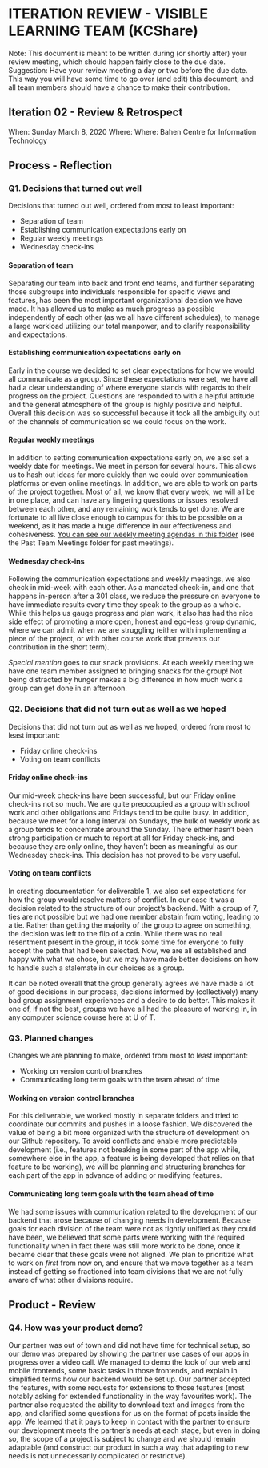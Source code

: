# ITERATION REVIEW - VISIBLE LEARNING TEAM (KCShare)

Note: This document is meant to be written during (or shortly after) your review meeting, which should happen fairly close to the due date.
Suggestion: Have your review meeting a day or two before the due date. This way you will have some time to go over (and edit) this document, and all team members should have a chance to make their contribution.

## Iteration 02 - Review & Retrospect
When: Sunday March 8, 2020
Where: Where: Bahen Centre for Information Technology

## Process - Reflection
### Q1. Decisions that turned out well

Decisions that turned out well, ordered from most to least important:
- Separation of team
- Establishing communication expectations early on
- Regular weekly meetings
- Wednesday check-ins

#### Separation of team
Separating our team into back and front end teams, and further separating those subgroups into individuals responsible for specific views and features, has been the most important organizational decision we have made. It has allowed us to make as much progress as possible independently of each other (as we all have different schedules), to manage a large workload utilizing our total manpower, and to clarify responsibility and expectations.

#### Establishing communication expectations early on
Early in the course we decided to set clear expectations for how we would all communicate as a group. Since these expectations were set, we have all had a clear understanding of where everyone stands with regards to their progress on the project. Questions are responded to with a helpful attitude and the general atmosphere of the group is highly positive and helpful. Overall this decision was so successful because it took all the ambiguity out of the channels of communication so we could focus on the work.

#### Regular weekly meetings
In addition to setting communication expectations early on, we also set a weekly date for meetings. We meet in person for several hours. This allows us to hash out ideas far more quickly than we could over communication platforms or even online meetings. In addition, we are able to work on parts of the project together. Most of all, we know that every week, we will all be in one place, and can have any lingering questions or issues resolved between each other, and any remaining work tends to get done. We are fortunate to all live close enough to campus for this to be possible on a weekend, as it has made a huge difference in our effectiveness and cohesiveness. [You can see our weekly meeting agendas in this folder](https://drive.google.com/open?id=1r8x69vY3sCS-xi7c3GMZMdyTOLrmyXBJ) (see the Past Team Meetings folder for past meetings). 

#### Wednesday check-ins
Following the communication expectations and weekly meetings, we also check in mid-week with each other. As a mandated check-in, and one that happens in-person after a 301 class, we reduce the pressure on everyone to have immediate results every time they speak to the group as a whole. While this helps us gauge progress and plan work, it also has had the nice side effect of promoting a more open, honest and ego-less group dynamic, where we can admit when we are struggling (either with implementing a piece of the project, or with other course work that prevents our contribution in the short term).

*Special mention* goes to our snack provisions. At each weekly meeting we have one team member assigned to bringing snacks for the group! Not being distracted by hunger makes a big difference in how much work a group can get done in an afternoon.

### Q2. Decisions that did not turn out as well as we hoped

Decisions that did not turn out as well as we hoped, ordered from most to least important:
- Friday online check-ins
- Voting on team conflicts

#### Friday online check-ins
Our mid-week check-ins have been successful, but our Friday online check-ins not so much. We are quite preoccupied as a group with school work and other obligations and Fridays tend to be quite busy. In addition, because we meet for a long interval on Sundays, the bulk of weekly work as a group tends to concentrate around the Sunday. There either hasn’t been strong participation or much to report at all for Friday check-ins, and because they are only online, they haven’t been as meaningful as our Wednesday check-ins. This decision has not proved to be very useful.

#### Voting on team conflicts
In creating documentation for deliverable 1, we also set expectations for how the group would resolve matters of conflict. In our case it was a decision related to the structure of our project’s backend. With a group of 7, ties are not possible but we had one member abstain from voting, leading to a tie. Rather than getting the majority of the group to agree on something, the decision was left to the flip of a coin. While there was no real resentment present in the group, it took some time for everyone to fully accept the path that had been selected. Now, we are all established and happy with what we chose, but we may have made better decisions on how to handle such a stalemate in our choices as a group.


It can be noted overall that the group generally agrees we have made a lot of good decisions in our process, decisions informed by (collectively) many bad group assignment experiences and a desire to do better. This makes it one of, if not the best, groups we have all had the pleasure of working in, in any computer science course here at U of T.

### Q3. Planned changes

Changes we are planning to make, ordered from most to least important:
- Working on version control branches
- Communicating long term goals with the team ahead of time

#### Working on version control branches
For this deliverable, we worked mostly in separate folders and tried to coordinate our commits and pushes in a loose fashion. We discovered the value of being a bit more organized with the structure of development on our Github repository. To avoid conflicts and enable more predictable development (i.e., features not breaking in some part of the app while, somewhere else in the app, a feature is being developed that relies on that feature to be working), we will be planning and structuring branches for each part of the app in advance of adding or modifying features.

#### Communicating long term goals with the team ahead of time
We had some issues with communication related to the development of our backend that arose because of changing needs in development. Because goals for each division of the team were not as tightly unified as they could have been, we believed that some parts were working with the required functionality when in fact there was still more work to be done, once it became clear that these goals were not aligned. We plan to prioritize what to work on *first* from now on, and ensure that we move together as a team instead of getting so fractioned into team divisions that we are not fully aware of what other divisions require.

## Product - Review
### Q4. How was your product demo?

Our partner was out of town and did not have time for technical setup, so our demo was prepared by showing the partner use cases of our apps in progress over a video call. We managed to demo the look of our web and mobile frontends, some basic tasks in those frontends, and explain in simplified terms how our backend would be set up. Our partner accepted the features, with some requests for extensions to those features (most notably asking for extended functionality in the way favourites work). The partner also requested the ability to download text and images from the app, and clarified some questions for us on the format of posts inside the app. We learned that it pays to keep in contact with the partner to ensure our development meets the partner’s needs at each stage, but even in doing so, the scope of a project is subject to change and we should remain adaptable (and construct our product in such a way that adapting to new needs is not unnecessarily complicated or restrictive).
